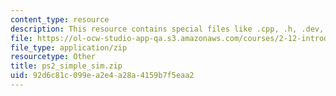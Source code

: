 ```yaml
---
content_type: resource
description: This resource contains special files like .cpp, .h, .dev, .psd, .wav.
file: https://ol-ocw-studio-app-qa.s3.amazonaws.com/courses/2-12-introduction-to-robotics-fall-2005/92d6c81c099ea2e4a28a4159b7f5eaa2_ps2_simple_sim.zip
file_type: application/zip
resourcetype: Other
title: ps2_simple_sim.zip
uid: 92d6c81c-099e-a2e4-a28a-4159b7f5eaa2
---
```


